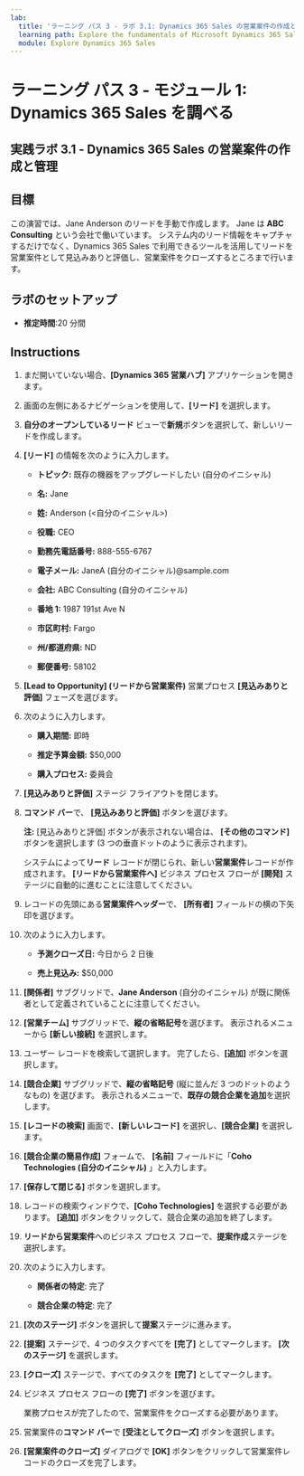 ```yaml
---
lab:
  title: 'ラーニング パス 3 - ラボ 3.1: Dynamics 365 Sales の営業案件の作成と管理'
  learning path: Explore the fundamentals of Microsoft Dynamics 365 Sales
  module: Explore Dynamics 365 Sales
---
```



ラーニング パス 3 - モジュール 1: Dynamics 365 Sales を調べる
========================

## 実践ラボ 3.1 - Dynamics 365 Sales の営業案件の作成と管理 

## 目標

この演習では、Jane Anderson のリードを手動で作成します。 Jane は **ABC Consulting** という会社で働いています。 システム内のリード情報をキャプチャするだけでなく、Dynamics 365 Sales で利用できるツールを活用してリードを営業案件として見込みありと評価し、営業案件をクローズするところまで行います。

## ラボのセットアップ

  - **推定時間**:20 分間

## Instructions

1. まだ開いていない場合、**[Dynamics 365 営業ハブ]** アプリケーションを開きます。

2. 画面の左側にあるナビゲーションを使用して、**[リード]** を選択します。 

3. **自分のオープンしているリード** ビューで**新規**ボタンを選択して、新しいリードを作成します。 

4. **[リード]** の情報を次のように入力します。

    - **トピック:** 既存の機器をアップグレードしたい (自分のイニシャル)

    - **名:** Jane

    - **姓:** Anderson (<自分のイニシャル>)

    - **役職:** CEO

    - **勤務先電話番号:** 888-555-6767

    - **電子メール:** JaneA (自分のイニシャル)@sample.com

    - **会社:** ABC Consulting (自分のイニシャル)

    - **番地 1:** 1987 191st Ave N

    - **市区町村:** Fargo

    - **州/都道府県:** ND

    - **郵便番号:** 58102

5. **[Lead to Opportunity] (リードから営業案件)** 営業プロセス **[見込みありと評価]** フェーズを選びます。

6. 次のように入力します。

    - **購入期間:** 即時

    - **推定予算金額:** $50,000 

    - **購入プロセス:** 委員会

7. **[見込みありと評価]** ステージ フライアウトを閉じます。 

8.  **コマンド バー**で、 **[見込みありと評価]** ボタンを選びます。 

    **注:** [見込みありと評価] ボタンが表示されない場合は、 **[その他のコマンド]** ボタンを選択します (3 つの垂直ドットのように表示されます)。 

    システムによって**リード** レコードが閉じられ、新しい**営業案件**レコードが作成されます。 **[リードから営業案件へ]** ビジネス プロセス フローが **[開発]** ステージに自動的に進むことに注意してください。 

9. レコードの先頭にある**営業案件ヘッダー**で、 **[所有者]** フィールドの横の下矢印を選びます。 

10. 次のように入力します。

    - **予測クローズ日:** 今日から 2 日後

    - **売上見込み:** $50,000
    
11. **[関係者]** サブグリッドで、**Jane Anderson** (自分のイニシャル) が既に関係者として定義されていることに注意してください。 

12. **[営業チーム]** サブグリッドで、**縦の省略記号**を選びます。 表示されるメニューから **[新しい接続]** を選択します。 

13. ユーザー レコードを検索して選択します。 完了したら、**[追加]** ボタンを選択します。 

14. **[競合企業]** サブグリッドで、**縦の省略記号** (縦に並んだ 3 つのドットのようなもの) を選びます。 表示されるメニューで、**既存の競合企業を追加**を選択します。 

15. **[レコードの検索]** 画面で、**[新しいレコード]** を選択し、**[競合企業]** を選択します。

16. **[競合企業の簡易作成]** フォームで、 **[名前]** フィールドに「**Coho Technologies (自分のイニシャル)** 」と入力します。

17. **[保存して閉じる]** ボタンを選択します。

18. レコードの検索ウィンドウで、**[Coho Technologies]** を選択する必要があります。 **[追加]** ボタンをクリックして、競合企業の追加を終了します。

19. **リードから営業案件**へのビジネス プロセス フローで、**提案作成**ステージを選択します。 

20. 次のように入力します。 

    - **関係者の特定**: 完了 

    - **競合企業の特定**: 完了 

21. **[次のステージ]** ボタンを選択して**提案**ステージに進みます。 

22. **[提案]** ステージで、4 つのタスクすべてを **[完了]** としてマークします。 **[次のステージ]** を選択します。

23. **[クローズ]** ステージで、すべてのタスクを **[完了]** としてマークします。 

24. ビジネス プロセス フローの **[完了]** ボタンを選びます。 

    業務プロセスが完了したので、営業案件をクローズする必要があります。

25. 営業案件の**コマンド バー**で **[受注としてクローズ]** ボタンを選択します。

26. **[営業案件のクローズ]** ダイアログで **[OK]** ボタンをクリックして営業案件レコードのクローズを完了します。 

